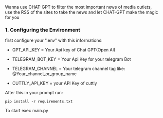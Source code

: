 Wanna use CHAT-GPT to filter the most important news of media outlets, use the RSS of the sites to take the news and let CHAT-GPT make the magic for you

### 1. Configuring the Environment
first configure your ".env" with this informations: 

* GPT_API_KEY = Your Api key of Chat GPT(Open AI)

* TELEGRAM_BOT_KEY = Your Api Key for your telegram Bot

* TELEGRAM_CHANNEL = Your telegram channel tag like: @Your_channel_or_group_name


* CUTTLY_API_KEY = your API Key of cuttly 

After this 
in your prompt run:

```
pip install -r requirements.txt
```
To start exec main.py
